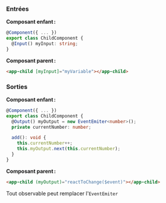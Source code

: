 ### Entrées

**Composant enfant :**

```typescript
@Component({ ... })
export class ChildComponent {
  @Input() myInput: string;
}
```

**Composant parent :**

```html
<app-child [myInput]="myVariable"></app-child>
```

### Sorties

**Composant enfant :**

```typescript
@Component({ ... })
export class ChildComponent {
  @Output() myOutput = new EventEmiter<number>();
  private currentNumber: number;

  add(): void {
    this.currentNumber++;
    this.myOutput.next(this.currentNumber);
  }
}
```

**Composant parent :**

```html
<app-child (myOutput)="reactToChange($event)"></app-child>
```

Tout observable peut remplacer l'`EventEmiter`
